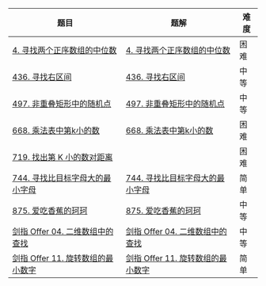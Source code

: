 | 题目                                                         | 题解                                                         | 难度 |
| ------------------------------------------------------------ | ------------------------------------------------------------ | ---- |
| [4. 寻找两个正序数组的中位数](https://leetcode-cn.com/problems/median-of-two-sorted-arrays/) | [4. 寻找两个正序数组的中位数](https://github.com/ZonzeeLi/LeetCode/blob/master/index/1-10/4.%20%E5%AF%BB%E6%89%BE%E4%B8%A4%E4%B8%AA%E6%AD%A3%E5%BA%8F%E6%95%B0%E7%BB%84%E7%9A%84%E4%B8%AD%E4%BD%8D%E6%95%B0.md) | 困难 |
| [436. 寻找右区间](https://leetcode.cn/problems/find-right-interval/) | [436. 寻找右区间](https://github.com/ZonzeeLi/LeetCode/blob/master/index/431-440/436.%20%E5%AF%BB%E6%89%BE%E5%8F%B3%E5%8C%BA%E9%97%B4.md) | 中等 |
| [497. 非重叠矩形中的随机点](https://leetcode.cn/problems/random-point-in-non-overlapping-rectangles/) | [497. 非重叠矩形中的随机点](https://github.com/ZonzeeLi/LeetCode/blob/master/index/491-500/497.%20%E9%9D%9E%E9%87%8D%E5%8F%A0%E7%9F%A9%E5%BD%A2%E4%B8%AD%E7%9A%84%E9%9A%8F%E6%9C%BA%E7%82%B9.md) | 中等 |
| [668. 乘法表中第k小的数](https://leetcode.cn/problems/kth-smallest-number-in-multiplication-table/) | [668. 乘法表中第k小的数](https://github.com/ZonzeeLi/LeetCode/blob/master/index/661-670/668.%20%E4%B9%98%E6%B3%95%E8%A1%A8%E4%B8%AD%E7%AC%ACk%E5%B0%8F%E7%9A%84%E6%95%B0.md) | 困难 |
| [719. 找出第 K 小的数对距离](https://leetcode.cn/problems/find-k-th-smallest-pair-distance/) |                                                              | 困难 |
| [744. 寻找比目标字母大的最小字母](https://leetcode-cn.com/problems/find-smallest-letter-greater-than-target/) | [744. 寻找比目标字母大的最小字母](https://github.com/ZonzeeLi/LeetCode/blob/master/index/741-750/744.%20%E5%AF%BB%E6%89%BE%E6%AF%94%E7%9B%AE%E6%A0%87%E5%AD%97%E6%AF%8D%E5%A4%A7%E7%9A%84%E6%9C%80%E5%B0%8F%E5%AD%97%E6%AF%8D.md) | 简单 |
| [875. 爱吃香蕉的珂珂](https://leetcode.cn/problems/koko-eating-bananas/) | [875. 爱吃香蕉的珂珂](https://github.com/ZonzeeLi/LeetCode/blob/master/index/871-880/875.%20%E7%88%B1%E5%90%83%E9%A6%99%E8%95%89%E7%9A%84%E7%8F%82%E7%8F%82.md) | 中等 |
| [剑指 Offer 04. 二维数组中的查找](https://leetcode-cn.com/problems/er-wei-shu-zu-zhong-de-cha-zhao-lcof/) | [剑指 Offer 04. 二维数组中的查找](https://github.com/ZonzeeLi/LeetCode/blob/master/index/%E5%89%91%E6%8C%87Offer/%E5%89%91%E6%8C%87%20Offer%2004.%20%E4%BA%8C%E7%BB%B4%E6%95%B0%E7%BB%84%E4%B8%AD%E7%9A%84%E6%9F%A5%E6%89%BE.md) | 中等 |
| [剑指 Offer 11. 旋转数组的最小数字](https://leetcode-cn.com/problems/xuan-zhuan-shu-zu-de-zui-xiao-shu-zi-lcof/) | [剑指 Offer 11. 旋转数组的最小数字](https://github.com/ZonzeeLi/LeetCode/blob/master/index/%E5%89%91%E6%8C%87Offer/%E5%89%91%E6%8C%87%20Offer%2011.%20%E6%97%8B%E8%BD%AC%E6%95%B0%E7%BB%84%E7%9A%84%E6%9C%80%E5%B0%8F%E6%95%B0%E5%AD%97.md) | 简单 |


